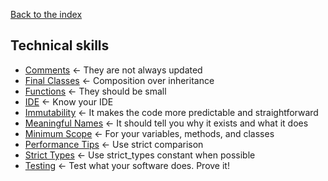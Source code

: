 [Back to the index](../README.md)

## Technical skills

* [Comments](comments.md) <- They are not always updated 
* [Final Classes](final-classes.md) <- Composition over inheritance
* [Functions](functions.md) <- They should be small
* [IDE](/ide.md) <- Know your IDE
* [Immutability](immutability.md) <- It makes the code more predictable and straightforward
* [Meaningful Names](meaningful-names.md) <- It should tell you why it exists and what it does
* [Minimum Scope](minimum-scope.md) <- For your variables, methods, and classes
* [Performance Tips](performance-tips.md) <- Use strict comparison
* [Strict Types](strict-types.md) <- Use strict_types constant when possible
* [Testing](testing.md) <- Test what your software does. Prove it!
